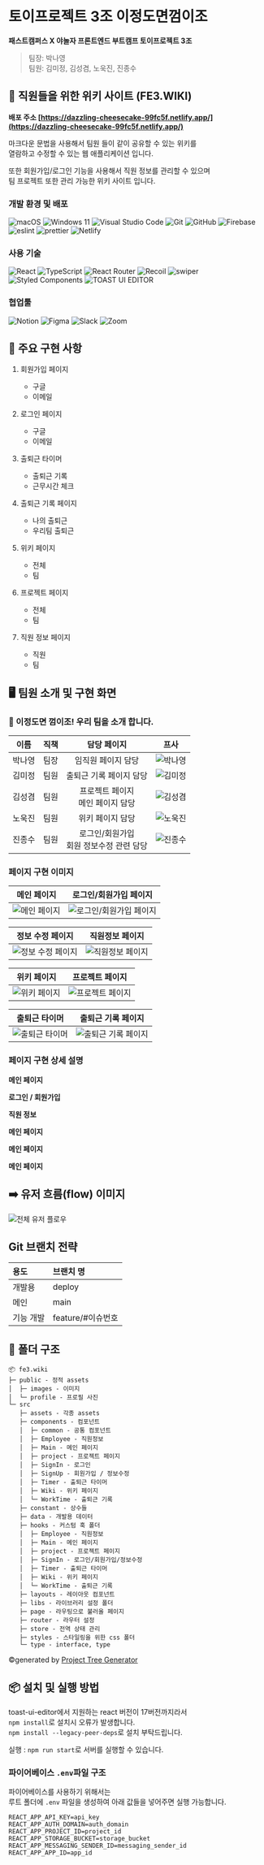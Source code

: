 # 토이프로젝트 3조 이정도면껌이조

**패스트캠퍼스 X 야놀자 프론트엔드 부트캠프 토이프로젝트 3조**

> 팀장: 박나영  
> 팀원: 김미정, 김성겸, 노욱진, 진종수

## 📖 직원들을 위한 위키 사이트 (FE3.WIKI)

**배포 주소 [https://dazzling-cheesecake-99fc5f.netlify.app/](https://dazzling-cheesecake-99fc5f.netlify.app/)**

마크다운 문법을 사용해서 팀원 들이 같이 공유할 수 있는 위키를  
열람하고 수정할 수 있는 웹 애플리케이션 입니다.

또한 회원가입/로그인 기능을 사용해서 직원 정보를 관리할 수 있으며  
팀 프로젝트 또한 관리 가능한 위키 사이트 입니다.

### 개발 환경 및 배포

![macOS](https://img.shields.io/badge/mac%20os-000000?style=for-the-badge&logo=macos&logoColor=F0F0F0) ![Windows 11](https://img.shields.io/badge/Windows%2011-%230079d5.svg?style=for-the-badge&logo=Windows%2011&logoColor=white) ![Visual Studio Code](https://img.shields.io/badge/Visual%20Studio%20Code-0078d7.svg?style=for-the-badge&logo=visual-studio-code&logoColor=white) ![Git](https://img.shields.io/badge/git-%23F05033.svg?style=for-the-badge&logo=git&logoColor=white) ![GitHub](https://img.shields.io/badge/github-%23121011.svg?style=for-the-badge&logo=github&logoColor=white)
![Firebase](https://img.shields.io/badge/Firebase-FFCA28?style=for-the-badge&logo=Firebase&logoColor=black) ![eslint](https://img.shields.io/badge/eslint-4B32C3?style=for-the-badge&logo=eslint&logoColor=white) ![prettier](https://img.shields.io/badge/prettier-F7B93E?style=for-the-badge&logo=prettier&logoColor=black) ![Netlify](https://img.shields.io/badge/netlify-%23000000.svg?style=for-the-badge&logo=netlify&logoColor=#00C7B7)

### 사용 기술

![React](https://img.shields.io/badge/react-%2320232a.svg?style=for-the-badge&logo=react&logoColor=%2361DAFB) ![TypeScript](https://img.shields.io/badge/typescript-%23007ACC.svg?style=for-the-badge&logo=typescript&logoColor=white) ![React Router](https://img.shields.io/badge/React_Router-CA4245?style=for-the-badge&logo=react-router&logoColor=white) ![Recoil](https://img.shields.io/badge/Recoil-3578E5?style=for-the-badge&logo=Recoil&logoColor=white) ![swiper](https://img.shields.io/badge/swiper-6332F6?style=for-the-badge&logo=swiper&logoColor=white) ![Styled Components](https://img.shields.io/badge/styled--components-DB7093?style=for-the-badge&logo=styled-components&logoColor=white) ![TOAST UI EDITOR](https://img.shields.io/badge/markdown-%23000000.svg?style=for-the-badge&logo=markdown&logoColor=white)

### 협업툴

![Notion](https://img.shields.io/badge/Notion-%23000000.svg?style=for-the-badge&logo=notion&logoColor=white) ![Figma](https://img.shields.io/badge/figma-%23F24E1E.svg?style=for-the-badge&logo=figma&logoColor=white) ![Slack](https://img.shields.io/badge/Slack-4A154B?style=for-the-badge&logo=slack&logoColor=white) ![Zoom](https://img.shields.io/badge/Zoom-2D8CFF?style=for-the-badge&logo=zoom&logoColor=white)

## 🎯 주요 구현 사항

<!-- 각자 구현 사항 적어주시면 좋을것 같아요! -->

1. 회원가입 페이지
   - 구글
   - 이메일
1. 로그인 페이지
   - 구글
   - 이메일
   <!-- 여기까지 종수님 구현 사항 -->
1. 출퇴근 타이머
   - 출퇴근 기록
   - 근무시간 체크
1. 출퇴근 기록 페이지
   - 나의 출퇴근
   - 우리팀 출퇴근
   <!-- 여기까지 미정님 구현 사항 -->
1. 위키 페이지

   - 전체
   - 팀
   <!-- 여기까지 욱진님 구현 사항 -->

1. 프로젝트 페이지

   - 전체
   - 팀
   <!-- 여기까지 내 구현 사항 -->

1. 직원 정보 페이지
   - 직원
   - 팀
   <!-- 여기까지 나영님 구현 사항 -->

## 🖥️ 팀원 소개 및 구현 화면

### 💪 이정도면 껌이조! 우리 팀을 소개 합니다.

| **이름** | **직책** |                **담당 페이지**                |               **프사**                |
| :------: | :------: | :-------------------------------------------: | :-----------------------------------: |
|  박나영  |   팀장   |              임직원 페이지 담당               | ![박나영](public/profiles/박나영.jpg) |
|  김미정  |   팀원   |            출퇴근 기록 페이지 담당            | ![김미정](public/profiles/김미정.jpg) |
|  김성겸  |   팀원   |    프로젝트 페이지 <br />메인 페이지 담당     | ![김성겸](public/profiles/김성겸.jpg) |
|  노욱진  |   팀원   |               위키 페이지 담당                | ![노욱진](public/profiles/노욱진.jpg) |
|  진종수  |   팀원   | 로그인/회원가입 <br />회원 정보수정 관련 담당 | ![진종수](public/profiles/진종수.jpg) |

### 페이지 구현 이미지

|        **메인 페이지**         |        **로그인/회원가입 페이지**         |
| :----------------------------: | :---------------------------------------: |
| ![메인 페이지](public/images/) | ![로그인/회원가입 페이지](public/images/) |

|        **정보 수정 페이지**         |        **직원정보 페이지**         |
| :---------------------------------: | :--------------------------------: |
| ![정보 수정 페이지](public/images/) | ![직원정보 페이지](public/images/) |

|        **위키 페이지**         |        **프로젝트 페이지**         |
| :----------------------------: | :--------------------------------: |
| ![위키 페이지](public/images/) | ![프로젝트 페이지](public/images/) |

|        **출퇴근 타이머**         |        **출퇴근 기록 페이지**         |
| :------------------------------: | :-----------------------------------: |
| ![출퇴근 타이머](public/images/) | ![출퇴근 기록 페이지](public/images/) |

### 페이지 구현 상세 설명

<!-- 각자 구현 사항 적어주시면 좋을것 같아요! -->
<!-- 메인 페이지 구현 사항 -->

**메인 페이지**

<!-- 로그인 / 회원가입 / 정보 수정 구현 사항 -->

**로그인 / 회원가입**

<!-- 직원 정보 구현 사항 -->

**직원 정보**

<!-- 위키 구현 사항 -->

**메인 페이지**

<!-- 프로젝트 사항 -->

**메인 페이지**

<!-- 출퇴근 구현 사항 -->

**메인 페이지**

## ➡️ 유저 흐름(flow) 이미지

![전체 유저 플로우]()

## Git 브랜치 전략

| 용도      | 브랜치 명         |
| :-------- | :---------------- |
| 개발용    | deploy            |
| 메인      | main              |
| 기능 개발 | feature/#이슈번호 |

## 📂 폴더 구조

```
📦 fe3.wiki
├─ public - 정적 assets
│  ├─ images - 이미지
│  └─ profile - 프로필 사진
└─ src
   ├─ assets - 각종 assets
   ├─ components - 컴포넌트
   │  ├─ common - 공통 컴포넌트
   │  ├─ Employee - 직원정보
   │  ├─ Main - 메인 페이지
   │  ├─ project - 프로젝트 페이지
   │  ├─ SignIn - 로그인
   │  ├─ SignUp - 회원가입 / 정보수정
   │  ├─ Timer - 출퇴근 타이머
   │  ├─ Wiki - 위키 페이지
   │  └─ WorkTime - 출퇴근 기록
   ├─ constant - 상수들
   ├─ data - 개발용 데이터
   ├─ hooks - 커스텀 훅 폴더
   │  ├─ Employee - 직원정보
   │  ├─ Main - 메인 페이지
   │  ├─ project - 프로젝트 페이지
   │  ├─ SignIn - 로그인/회원가입/정보수정
   │  ├─ Timer - 출퇴근 타이머
   │  ├─ Wiki - 위키 페이지
   │  └─ WorkTime - 출퇴근 기록
   ├─ layouts - 레이아웃 컴포넌트
   ├─ libs - 라이브러리 설정 폴더
   ├─ page - 라우팅으로 불러올 페이지
   ├─ router - 라우터 설정
   ├─ store - 전역 상태 관리
   ├─ styles - 스타일링을 위한 css 폴더
   └─ type - interface, type
```

©generated by [Project Tree Generator](https://woochanleee.github.io/project-tree-generator)

## 📦 설치 및 실행 방법

toast-ui-editor에서 지원하는 react 버전이 17버전까지라서  
`npm install`로 설치시 오류가 발생합니다.  
`npm install --legacy-peer-deps`로 설치 부탁드립니다.

실행 : `npm run start`로 서버를 실행할 수 있습니다.

### 파이어베이스 `.env`파일 구조

파이어베이스를 사용하기 위해서는  
루트 폴더에 `.env` 파일을 생성하여 아래 값들을 넣어주면 실행 가능합니다.

```
REACT_APP_API_KEY=api_key
REACT_APP_AUTH_DOMAIN=auth_domain
REACT_APP_PROJECT_ID=project_id
REACT_APP_STORAGE_BUCKET=storage_bucket
REACT_APP_MESSAGING_SENDER_ID=messaging_sender_id
REACT_APP_APP_ID=app_id
```
